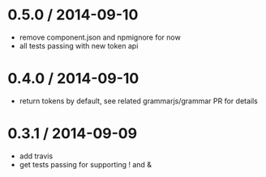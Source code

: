 
0.5.0 / 2014-09-10
==================

 * remove component.json and npmignore for now
 * all tests passing with new token api

0.4.0 / 2014-09-10
==================

 * return tokens by default, see related grammarjs/grammar PR for details

0.3.1 / 2014-09-09
==================

 * add travis
 * get tests passing for supporting ! and &
